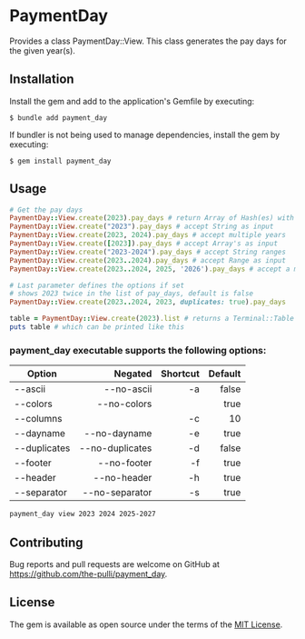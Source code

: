 # PaymentDay

Provides a class PaymentDay::View. This class generates the pay days for the given year(s).

## Installation

Install the gem and add to the application's Gemfile by executing:

    $ bundle add payment_day

If bundler is not being used to manage dependencies, install the gem by executing:

    $ gem install payment_day

## Usage

```ruby
# Get the pay days
PaymentDay::View.create(2023).pay_days # return Array of Hash(es) with the pay_days
PaymentDay::View.create("2023").pay_days # accept String as input
PaymentDay::View.create(2023, 2024).pay_days # accept multiple years
PaymentDay::View.create([2023]).pay_days # accept Array's as input
PaymentDay::View.create("2023-2024").pay_days # accept String ranges
PaymentDay::View.create(2023..2024).pay_days # accept Range as input
PaymentDay::View.create(2023..2024, 2025, '2026').pay_days # accept a mix of all of them

# Last parameter defines the options if set
# shows 2023 twice in the list of pay_days, default is false
PaymentDay::View.create(2023..2024, 2023, duplicates: true).pay_days

table = PaymentDay::View.create(2023).list # returns a Terminal::Table instance
puts table # which can be printed like this
```

### payment_day executable supports the following options:

Option | Negated | Shortcut | Default
--- | ---: | ---: | ---:
--ascii | --no-ascii | -a | false
--colors | --no-colors | | true
--columns | | -c | 10
--dayname | --no-dayname | -e | true
--duplicates | --no-duplicates | -d | false
--footer | --no-footer | -f | true
--header | --no-header | -h | true
--separator | --no-separator | -s | true

```bash
payment_day view 2023 2024 2025-2027
```

## Contributing

Bug reports and pull requests are welcome on GitHub at https://github.com/the-pulli/payment_day.

## License

The gem is available as open source under the terms of the [MIT License](https://opensource.org/licenses/MIT).
